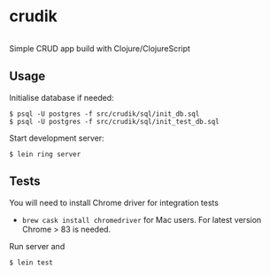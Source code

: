 # crudik
[![<deniskolosov>](https://circleci.com/gh/deniskolosov/crudik.svg?style=shield)](https://app.circleci.com/pipelines/github/deniskolosov/crudik)

Simple CRUD app build with Clojure/ClojureScript


## Usage

Initialise database if needed:

	$ psql -U postgres -f src/crudik/sql/init_db.sql
	$ psql -U postgres -f src/crudik/sql/init_test_db.sql

Start development server:

    $ lein ring server

## Tests

You will need to install Chrome driver for integration tests

  - `brew cask install chromedriver` for Mac users. For latest version Chrome > 83 is needed.

  Run server and

	$ lein test
